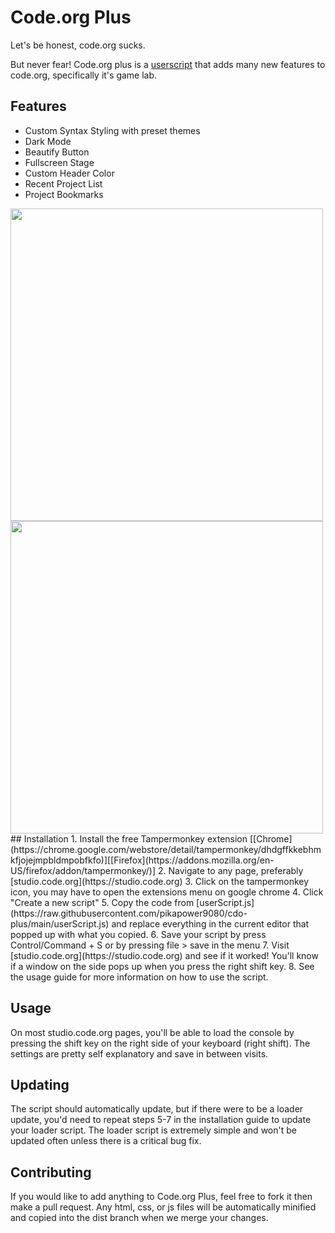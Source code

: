 # Code.org Plus

Let's be honest, code.org sucks.

But never fear! Code.org plus is a [userscript](https://en.wikipedia.org/wiki/Userscript) that adds many new features to code.org, specifically it's game lab.

## Features
- Custom Syntax Styling with preset themes
- Dark Mode
- Beautify Button
- Fullscreen Stage
- Custom Header Color
- Recent Project List
- Project Bookmarks

<img src="https://user-images.githubusercontent.com/91158513/210185034-c02a42d2-6ff1-477b-a77c-ca0aeab5b39d.png" width="500px">
<img src="https://user-images.githubusercontent.com/91158513/210188584-16dbfdb6-92dd-461b-b186-107a278c86ed.gif" width="500px">
## Installation
 1. Install the free Tampermonkey extension [[Chrome](https://chrome.google.com/webstore/detail/tampermonkey/dhdgffkkebhmkfjojejmpbldmpobfkfo)][[Firefox](https://addons.mozilla.org/en-US/firefox/addon/tampermonkey/)]
 2. Navigate to any page, preferably [studio.code.org](https://studio.code.org)
 3. Click on the tampermonkey icon, you may have to open the extensions menu on google chrome
 4. Click "Create a new script"
 5. Copy the code from [userScript.js](https://raw.githubusercontent.com/pikapower9080/cdo-plus/main/userScript.js) and replace everything in the current editor that popped up with what you copied.
 6. Save your script by press Control/Command + S or by pressing file > save in the menu
 7. Visit [studio.code.org](https://studio.code.org) and see if it worked! You'll know if a window on the side pops up when you press the right shift key.
 8. See the usage guide for more information on how to use the script.

 ## Usage

 On most studio.code.org pages, you'll be able to load the console by pressing the shift key on the right side of your keyboard (right shift). The settings are pretty self explanatory and save in between visits.

 ## Updating

 The script should automatically update, but if there were to be a loader update, you'd need to repeat steps 5-7 in the installation guide to update your loader script. The loader script is extremely simple and won't be updated often unless there is a critical bug fix.

 ## Contributing

 If you would like to add anything to Code.org Plus, feel free to fork it then make a pull request. Any html, css, or js files will be automatically minified and copied into the dist branch when we merge your changes.
